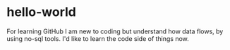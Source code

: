 # hello-world
For learning GitHub
I am new to coding but understand how data flows, by using no-sql tools. I'd like to learn the code side of things now. 
